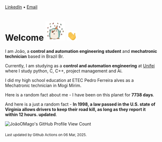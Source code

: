[LinkedIn](https://www.linkedin.com/in/joão-pedro-gozzoli-b95641301/) &bull;
[Email](joaopedrogozzoli@gmail.com)

# Welcome <img src="happy.gif" height="64px" /> <img src="wave.gif" height="32px" />

I am João, a  **control and automation engineering student** and **mechatronic technician** based in Brazil Br.

Currently, I am studying as a **control and automation engineering** at [Unifei](https://unifei.edu.br) where I study python, C, C++, project management and Ai.

I did my high school education at ETEC Pedro Ferreira alves as a Mechatronic technician in Mogi Mirim.

Here is a random fact about me - I have been on this planet for **7738 days**.

And here is a just a random fact -  **In 1998, a law passed in the U.S. state of Virginia allows drivers to keep their road kill, as long as they report it within 12 hours. updated**.

![JoãoOMago's GitHub Profile View Count](https://komarev.com/ghpvc/?username=JoaoOMago)

<sub>Last updated by Github Actions on 06 Mar, 2025.</sub>
